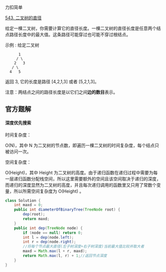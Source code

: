 力扣简单

[543. 二叉树的直径](https://leetcode-cn.com/problems/diameter-of-binary-tree/)



给定一棵二叉树，你需要计算它的直径长度。一棵二叉树的直径长度是任意两个结点路径长度中的最大值。这条路径可能穿过也可能不穿过根结点。

 

示例 :
给定二叉树

          1
         / \
        2   3
       / \     
      4   5    
返回 3, 它的长度是路径 [4,2,1,3] 或者 [5,2,1,3]。

 

注意：两结点之间的路径长度是以它们之间**边的数目**表示。



## 官方题解

#### 深度优先搜索



时间复杂度：

O(N)，其中 N 为二叉树的节点数，即遍历一棵二叉树的时间复杂度，每个结点只被访问一次。

空间复杂度：

O(Height)，其中 Height 为二叉树的高度。由于递归函数在递归过程中需要为每一层递归函数分配栈空间，所以这里需要额外的空间且该空间取决于递归的深度，而递归的深度显然为二叉树的高度，并且每次递归调用的函数里又只用了常数个变量，所以所需空间复杂度为 O(Height) 。

```java
class Solution {
    int maxd = 0;
    public int diameterOfBinaryTree(TreeNode root) {
        dep(root);
        return maxd;
    }
    public int dep(TreeNode node) {
        if (node == null) return 0;
        int l = dep(node.left);
        int r = dep(node.right);
        //将每个节点最大直径(左子树深度+右子树深度)当前最大值比较并取大者
        maxd = Math.max(l + r, maxd);
        return Math.max(l, r) + 1;//返回节点深度
    }
}
```



